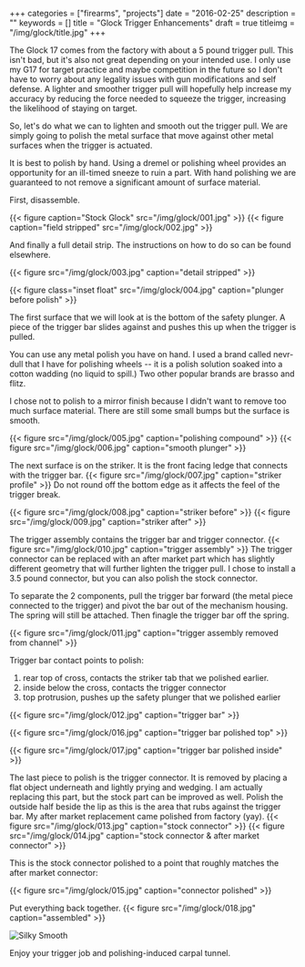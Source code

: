 +++
categories = ["firearms", "projects"]
date = "2016-02-25"
description = ""
keywords = []
title = "Glock Trigger Enhancements"
draft = true
titleimg = "/img/glock/title.jpg"
+++

The Glock 17 comes from the factory with about a 5 pound trigger pull. This isn't bad, but it's also not great depending on your intended use. I only use my G17 for target practice and maybe competition in the future so I don't have to worry about any legality issues with gun modifications and self defense. A lighter and smoother trigger pull will hopefully help increase my accuracy by reducing the force needed to squeeze the trigger, increasing the likelihood of staying on target.

So, let's do what we can to lighten and smooth out the trigger pull. We are simply going to polish the metal surface that move against other metal surfaces when the trigger is actuated.

It is best to polish by hand. Using a dremel or polishing wheel provides an opportunity for an ill-timed sneeze to ruin a part. With hand polishing we are guaranteed to not remove a significant amount of surface material.

First, disassemble.


{{< figure caption="Stock Glock" src="/img/glock/001.jpg" >}}
{{< figure caption="field stripped" src="/img/glock/002.jpg"  >}}


And finally a full detail strip. The instructions on how to do so can be found elsewhere.

{{< figure src="/img/glock/003.jpg" caption="detail stripped" >}}


{{< figure class="inset float" src="/img/glock/004.jpg" caption="plunger before polish" >}}

The first surface that we will look at is the bottom of the safety plunger. A piece of the trigger bar slides against and pushes this up when the trigger is pulled.

You can use any metal polish you have on hand. I used a brand called nevr-dull that I have for polishing wheels -- it is a polish solution soaked into a cotton wadding (no liquid to spill.) Two other popular brands are brasso and flitz.


I chose not to polish to a mirror finish because I didn't want to remove too much surface material. There are still some small bumps but the surface is smooth.

{{< figure src="/img/glock/005.jpg" caption="polishing compound" >}}
{{< figure src="/img/glock/006.jpg" caption="smooth plunger" >}}



The next surface is on the striker. It is the front facing ledge that connects with the trigger bar.
{{< figure src="/img/glock/007.jpg" caption="striker profile" >}}
Do not round off the bottom edge as it affects the feel of the trigger break.

{{< figure src="/img/glock/008.jpg" caption="striker before" >}}
{{< figure src="/img/glock/009.jpg" caption="striker after" >}}


The trigger assembly contains the trigger bar and trigger connector.
{{< figure src="/img/glock/010.jpg" caption="trigger assembly" >}}
The trigger connector can be replaced with an after market part which has slightly different geometry that will further lighten the trigger pull. I chose to install a 3.5 pound connector, but you can also polish the stock connector.

To separate the 2 components, pull the trigger bar forward (the metal piece connected to the trigger) and pivot the bar out of the mechanism housing. The spring will still be attached. Then finagle the trigger bar off the spring.

{{< figure src="/img/glock/011.jpg" caption="trigger assembly removed from channel" >}}

Trigger bar contact points to polish:

1. rear top of cross, contacts the striker tab that we polished earlier.
2. inside below the cross, contacts the trigger connector
3. top protrusion, pushes up the safety plunger that we polished earlier

{{< figure src="/img/glock/012.jpg" caption="trigger bar" >}}

{{< figure src="/img/glock/016.jpg" caption="trigger bar polished top" >}}

{{< figure src="/img/glock/017.jpg" caption="trigger bar polished inside" >}}

The last piece to polish is the trigger connector. It is removed by placing a flat object underneath and lightly prying and wedging. I am actually replacing this part, but the stock part can be improved as well. Polish the outside half beside the lip as this is the area that rubs against the trigger bar.
My after market replacement came polished from factory (yay).
{{< figure src="/img/glock/013.jpg" caption="stock connector" >}}
{{< figure src="/img/glock/014.jpg" caption="stock connector & after market connector" >}}

This is the stock connector polished to a point that roughly matches the after market connector:

{{< figure src="/img/glock/015.jpg" caption="connector polished" >}}

Put everything back together.
{{< figure src="/img/glock/018.jpg" caption="assembled" >}}

![Silky Smooth](https://41.media.tumblr.com/4ae0e852dc7cca4eb8908287f819a943/tumblr_nrzviaTYZM1ub8zmko1_500.jpg "Silky Smooth")

Enjoy your trigger job and polishing-induced carpal tunnel.
